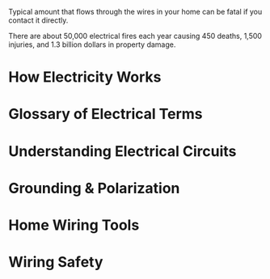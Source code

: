 Typical amount that flows through the wires in your home can be fatal if you contact it directly.

There are about 50,000 electrical fires each year causing 450 deaths, 1,500 injuries, and 1.3 billion dollars in property damage.


# How Electricity Works

# Glossary of Electrical Terms

# Understanding Electrical Circuits

# Grounding & Polarization

# Home Wiring Tools

# Wiring Safety

